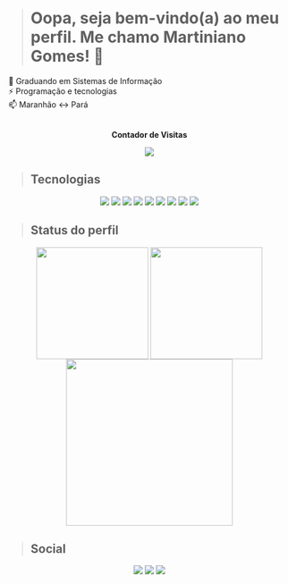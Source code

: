> # Oopa, seja bem-vindo(a) ao meu perfil. Me chamo Martiniano Gomes! 👋
<div>
  🏫 Graduando em Sistemas de Informação <br>
  ⚡ Programação e tecnologias <br>
  📫 Maranhão <-> Pará <br>
</div>

<div align="center">
  <br>
  <p align="centre">
    <b>Contador de Visitas</b>
  </p>
  
  <p align="center">
    <img align="center" src="https://profile-counter.glitch.me/{martinianogomes}/count.svg"/>
  </p>
  <!--setInterval(() => {
    window.location.reload();
  }, 100); // atualiza a página a cada 100 milisegudos kkk-->
</div>

> ## Tecnologias
<div id="Tech" align=center>
  <img src="https://img.shields.io/badge/html5-%23E34F26.svg?style=for-the-badge&logo=html5&logoColor=oranje&color=black">
  <img src="https://img.shields.io/badge/css3-%231572B6.svg?style=for-the-badge&logo=css3&logoColor=blue&color=black">
  <img src="https://img.shields.io/badge/python-3670A0?style=for-the-badge&logo=python&logoColor=ffdd54&color=black">
  <img src="https://img.shields.io/badge/Canva-%2300C4CC.svg?style=for-the-badge&logo=Canva&logoColor=blue&color=black">
  <img src="https://img.shields.io/badge/figma-%23F24E1E.svg?style=for-the-badge&logo=figma&logoColor=red&color=black">
  <img src="https://img.shields.io/badge/-JavaScript-0D1117?style=for-the-badge&logo=javascript&labelColor=black">
  <img src="https://img.shields.io/badge/-php-0D1117?style=for-the-badge&logo=php&logoColor=blue&labelColor=black">
  <img src="https://img.shields.io/badge/java-%23ED8B00.svg?style=for-the-badge&logo=openjdk&logoColor=9A8616&color=black">
  <img src="https://img.shields.io/badge/GIT-E44C30?style=for-the-badge&logo=git&logoColor=red&color=black">
</div>

> ## Status do perfil
<div align=center>
  <img height=200 align="center" src="https://github-readme-stats.vercel.app/api?username=martinianogomes&theme=apprentice&hide_border=false&include_all_commits=false&count_private=false&show_icons=true&line_height=29&locale=pt-br&rank_icon=github">
  <img height=200 align="center" src="https://github-readme-stats.vercel.app/api/top-langs/?username=martinianogomes&theme=apprentice&hide_border=false&include_all_commits=false&count_private=false&layout=donut">
  <img height=298 align="center" src="https://github-readme-streak-stats.herokuapp.com/?user=martinianogomes&theme=apprentice&hide_border=false">
</div>

> ## Social
<div id="Social" align=center>
  <a href="https://instagram.com/martiniano.gomes" target="_blank"><img src="https://img.shields.io/badge/-Instagram-%23E4405F?style=for-the-badge&logo=instagram&logoColor=8134af&color=black" target="_blank"></a>
  <a href = "mailto:uricanooriental@gmail.com"><img src="https://img.shields.io/badge/-Gmail-%23333?style=for-the-badge&logo=gmail&logoColor=green&color=black" target="_blank"></a>
  <a href="https://www.linkedin.com/in/martiniano-gomes-7953801b2/" target="_blank"><img src="https://img.shields.io/badge/-LinkedIn-%230077B5?style=for-the-badge&logo=linkedin&logoColor=blue&color=black" target="_blank"></a>
</div>

<!-- 
Guia básico de MarkDown: https://docs.pipz.com/central-de-ajuda/learning-center/guia-basico-de-markdown#open
Tecnologia de estilização de github (Topíssimo - Visitar): https://capsule-render.vercel.app/
Tecnologia de escrever no github: https://readme-typing-svg.herokuapp.com/demo/
-->

<!--
**MartinianoGomes/MartinianoGomes** is a ✨ _special_ ✨ repository because its `README.md` (this file) appears on your GitHub profile.

Here are some ideas to get you started:

- 🔭 I’m currently working on ...
- 🌱 I’m currently learning ...
- 👯 I’m looking to collaborate on ...
- 🤔 I’m looking for help with ...
- 💬 Ask me about ...
- 📫 How to reach me: ...
- 😄 Pronouns: ...
- ⚡ Fun fact: ...
-->

